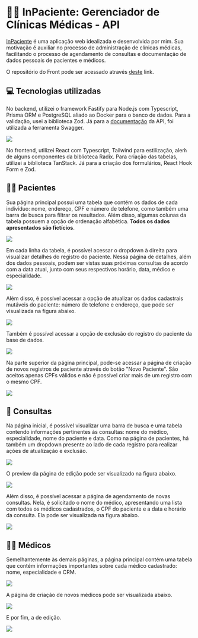 # 🧑‍⚕️ InPaciente: Gerenciador de Clínicas Médicas - API

[InPaciente](https://inpaciente.vercel.app/) é uma aplicação web idealizada e desenvolvida por mim. Sua motivação é auxiliar no processo de administração de clínicas médicas, facilitando o processo de agendamento de consultas e documentação de dados pessoais de pacientes e médicos.

O repositório do Front pode ser acessado através [deste](https://github.com/ullyanne/InPacienteWeb) link.

## 💻️ Tecnologias utilizadas

No backend, utilizei o framework Fastify para Node.js com Typescript, Prisma ORM e PostgreSQL aliado ao Docker para o banco de dados. Para a validação, usei a biblioteca Zod. Já para a [documentação](https://inpacienteapi-production.up.railway.app/docs) da API, foi utilizada a ferramenta Swagger.

![](docs/img/swagger.png)

No frontend, utilizei React com Typescript, Tailwind para estilização, aleḿ de alguns componentes da biblioteca Radix. Para criação das tabelas, utilizei a biblioteca TanStack. Já para a criação dos formulários, React Hook Form e Zod.

## 🧑‍🦳 Pacientes

Sua página principal possui uma tabela que contém os dados de cada indivíduo: nome, endereço, CPF e número de telefone, como também uma barra de busca para filtrar os resultados. Além disso, algumas colunas da tabela possuem a opção de ordenação alfabética. **Todos os dados apresentados são fictícios**.

![](docs/img/patient/patient-homepage.png)

Em cada linha da tabela, é possível acessar o dropdown à direita para visualizar detalhes do registro do paciente. Nessa página de detalhes, além dos dados pessoais, podem ser vistas suas próximas consultas de acordo com a data atual, junto com seus respectivos horário, data, médico e especialidade.

![](docs/img/patient/patient-detail.png)

Além disso, é possível acessar a opção de atualizar os dados cadastrais mutáveis do paciente: número de telefone e endereço, que pode ser visualizada na figura abaixo.

![](docs/img/patient/patient-edit.png)

Também é possível acessar a opção de exclusão do registro do paciente da base de dados.

![](docs/img/patient/patient-delete.png)

Na parte superior da página principal, pode-se acessar a página de criação de novos registros de paciente através do botão "Novo Paciente". São aceitos apenas CPFs válidos e não é possível criar mais de um registro com o mesmo CPF.

![](docs/img/patient/patient-create.png)

## 🏥 Consultas

Na página inicial, é possível visualizar uma barra de busca e uma tabela contendo informações pertinentes às consultas: nome do médico, especialidade, nome do paciente e data. Como na página de pacientes, há também um dropdown presente ao lado de cada registro para realizar ações de atualização e exclusão.

![](docs/img/appointment/appointments-homepage.png)

O preview da página de edição pode ser visualizado na figura abaixo.

![](docs/img/appointment/appointments-edit.jpeg)

Além disso, é possível acessar a página de agendamento de novas consultas. Nela, é solicitado o nome do médico, apresentando uma lista com todos os médicos cadastrados, o CPF do paciente e a data e horário da consulta. Ela pode ser visualizada na figura abaixo.

![](docs/img/appointment/appointments-create.jpeg)

## 🧑‍⚕️ Médicos

Semelhantemente às demais páginas, a página principal contém uma tabela que contém informações importantes sobre cada médico cadastrado: nome, especialidade e CRM.

![](docs/img/doctor/doctors-homepage.png)

A página de criação de novos médicos pode ser visualizada abaixo.

![](docs/img/doctor/doctors-create.png)

E por fim, a de edição.

![](docs/img/doctor/doctors-edit.png)